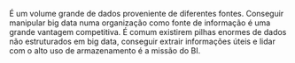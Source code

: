 É um volume grande de dados proveniente de diferentes fontes. Conseguir manipular big data numa organização como fonte de informação é uma grande vantagem competitiva.
É comum existirem pilhas enormes de dados não estruturados em big data, conseguir extrair informações úteis e lidar com o alto uso de armazenamento é a missão do BI.
